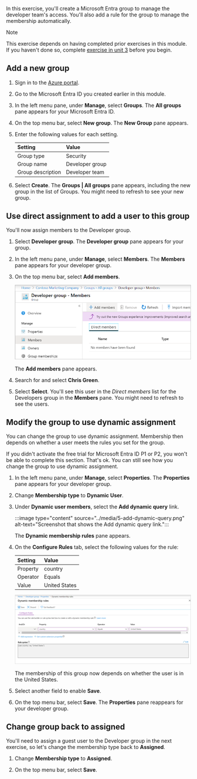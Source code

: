 In this exercise, you'll create a Microsoft Entra group to manage the developer team's access. You'll also add a rule for the group to manage the membership automatically.

> [!NOTE]
> This exercise depends on having completed prior exercises in this module. If you haven't done so, complete [exercise in unit 3](../3-exercise-add-delete-users-azure-ad.yml) before you begin.

## Add a new group

1. Sign in to the [Azure portal](https://portal.azure.com?azure-portal=true).

1. Go to the Microsoft Entra ID you created earlier in this module.

1. In the left menu pane, under **Manage**, select **Groups**. The **All groups** pane appears for your Microsoft Entra ID.

1. On the top menu bar, select **New group**. The **New Group** pane appears.

1. Enter the following values for each setting.

    | Setting | Value |
    |-----------|---------|
    | Group type | Security |
    | Group name | Developer group |
    | Group description | Developer team |

1. Select **Create**. The **Groups | All groups** pane appears, including the new group in the list of Groups. You might need to refresh to see your new group.

## Use direct assignment to add a user to this group

You'll now assign members to the Developer group.

1. Select **Developer group**. The **Developer group** pane appears for your group.

1. In the left menu pane, under **Manage**, select **Members**. The **Members** pane appears for your developer group.

1. On the top menu bar, select **Add members**.

   ![Screenshot that shows Add member button.](../media/5-add-group-member.png)

   The **Add members** pane appears.

1. Search for and select **Chris Green**.

1. Select **Select**. You'll see this user in the *Direct members* list for the Developers group in the **Members** pane. You might need to refresh to see the users.

## Modify the group to use dynamic assignment

You can change the group to use dynamic assignment. Membership then depends on whether a user meets the rules you set for the group.

If you didn't activate the free trial for Microsoft Entra ID P1 or P2, you won't be able to complete this section. That's ok. You can still see how you change the group to use dynamic assignment.

1. In the left menu pane, under **Manage**, select **Properties**. The **Properties** pane appears for your developer group.

1. Change **Membership type** to **Dynamic User**.

1. Under **Dynamic user members**, select the **Add dynamic query** link.

   :::image type="content" source="../media/5-add-dynamic-query.png" alt-text="Screenshot that shows the Add dynamic query link.":::

   The **Dynamic membership rules** pane appears.

1. On the **Configure Rules** tab, select the following values for the rule:

   | Setting  | Value  |
   |---------|---------|
   | Property  | country |
   | Operator  | Equals  |
   | Value     | United States  |

   ![Screenshot that shows how to assign a dynamic membership rule.](../media/5-dynamic-member.png)

   The membership of this group now depends on whether the user is in the United States.

1. Select another field to enable **Save**.

1. On the top menu bar, select **Save**. The **Properties** pane reappears for your developer group.

## Change group back to assigned

You'll need to assign a guest user to the Developer group in the next exercise, so let's change the membership type back to **Assigned**.

1. Change **Membership type** to **Assigned**.

1. On the top menu bar, select **Save**.
